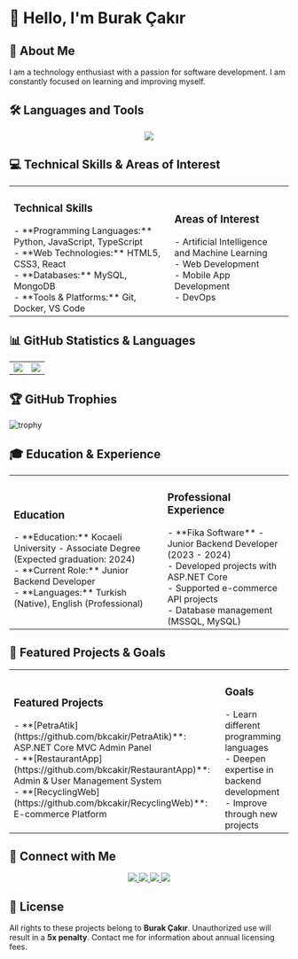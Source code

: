 # 👋 Hello, I'm Burak Çakır

## 🚀 About Me
I am a technology enthusiast with a passion for software development. I am constantly focused on learning and improving myself.

## 🛠️ Languages and Tools
<div align="center">
  <img src="https://skillicons.dev/icons?i=java,js,ts,html,css,dotnet,cs,mysql,mongodb,git,docker,vscode,github" />
</div>

## 💻 Technical Skills & Areas of Interest
<table>
  <tr>
    <td>
      <h3>Technical Skills</h3>
      - **Programming Languages:** Python, JavaScript, TypeScript<br>
      - **Web Technologies:** HTML5, CSS3, React<br>
      - **Databases:** MySQL, MongoDB<br>
      - **Tools & Platforms:** Git, Docker, VS Code
    </td>
    <td>
      <h3>Areas of Interest</h3>
      - Artificial Intelligence and Machine Learning<br>
      - Web Development<br>
      - Mobile App Development<br>
      - DevOps
    </td>
  </tr>
</table>

## 📊 GitHub Statistics & Languages
<table>
  <tr>
    <td>
      <img src="https://github-readme-stats.vercel.app/api?username=bkcakir&show_icons=true&theme=radical" />
    </td>
    <td>
      <img src="https://github-readme-stats.vercel.app/api/top-langs/?username=bkcakir&theme=radical&layout=compact&langs_count=8" />
    </td>
  </tr>
</table>

## 🏆 GitHub Trophies
![trophy](https://github-profile-trophy.vercel.app/?username=bkcakir&theme=radical&no-frame=false&no-bg=true&margin-w=4)

## 🎓 Education & Experience
<table>
  <tr>
    <td>
      <h3>Education</h3>
      - **Education:** Kocaeli University - Associate Degree (Expected graduation: 2024)<br>
      - **Current Role:** Junior Backend Developer<br>
      - **Languages:** Turkish (Native), English (Professional)
    </td>
    <td>
      <h3>Professional Experience</h3>
      - **Fika Software** - Junior Backend Developer (2023 - 2024)<br>
      - Developed projects with ASP.NET Core<br>
      - Supported e-commerce API projects<br>
      - Database management (MSSQL, MySQL)
    </td>
  </tr>
</table>

## 📂 Featured Projects & Goals
<table>
  <tr>
    <td>
      <h3>Featured Projects</h3>
      - **[PetraAtik](https://github.com/bkcakir/PetraAtik)**: ASP.NET Core MVC Admin Panel<br>
      - **[RestaurantApp](https://github.com/bkcakir/RestaurantApp)**: Admin & User Management System<br>
      - **[RecyclingWeb](https://github.com/bkcakir/RecyclingWeb)**: E-commerce Platform
    </td>
    <td>
      <h3>Goals</h3>
      - Learn different programming languages<br>
      - Deepen expertise in backend development<br>
      - Improve through new projects
    </td>
  </tr>
</table>

## 🤝 Connect with Me
<div align="center">
  <a href="https://github.com/bkcakir" target="_blank">
    <img src="https://img.shields.io/badge/GitHub-100000?style=for-the-badge&logo=github&logoColor=white" />
  </a>
  <a href="https://linkedin.com/in/burakcakir" target="_blank">
    <img src="https://img.shields.io/badge/LinkedIn-0077B5?style=for-the-badge&logo=linkedin&logoColor=white" />
  </a>
  <a href="mailto:burak.kaan@domain.com" target="_blank">
    <img src="https://img.shields.io/badge/Gmail-D14836?style=for-the-badge&logo=gmail&logoColor=white" />
  </a>
  <a href="https://twitter.com/bkcakir" target="_blank">
    <img src="https://img.shields.io/badge/Twitter-1DA1F2?style=for-the-badge&logo=twitter&logoColor=white" />
  </a>
</div>

## 📝 License
All rights to these projects belong to **Burak Çakır**. Unauthorized use will result in a **5x penalty**. Contact me for information about annual licensing fees.



